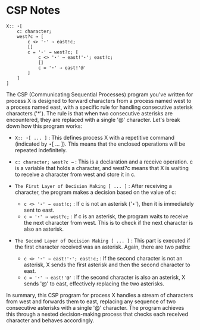 # CSP Notes

```
X:: ⋆[
    c: character;
    west?c → [
        c <> '⋆' → east!c; 
        []
        c = '⋆' → west?c; [
            c <> '⋆' → east!'⋆'; east!c; 
            []
            c = '⋆' → east!'@'
        ]
    ]
]
```

The CSP (Communicating Sequential Processes) program you've written for process X is designed to forward characters from a process named west to a process named east, with a specific rule for handling consecutive asterisk characters ('*'). The rule is that when two consecutive asterisks are encountered, they are replaced with a single '@' character. Let's break down how this program works:


- ``X:: ⋆[ ... ]`` : This defines process X with a repetitive command (indicated by ⋆[ ... ]). This means that the enclosed operations will be repeated indefinitely.

- ``c: character; west?c →`` : This is a declaration and a receive operation. c is a variable that holds a character, and west?c means that X is waiting to receive a character from west and store it in c.

- ``The First Layer of Decision Making [ ... ]`` : After receiving a character, the program makes a decision based on the value of c:

   - ``c <> '⋆' → east!c;`` : If c is not an asterisk ('⋆'), then it is immediately sent to east.
   - ``c = '⋆' → west?c;`` : If c is an asterisk, the program waits to receive the next character from west. This is to check if the next character is also an asterisk.

- ``The Second Layer of Decision Making [ ... ]`` : This part is executed if the first character received was an asterisk. Again, there are two paths:
   - ``c <> '⋆' → east!'⋆'; east!c;`` : If the second character is not an asterisk, X sends the first asterisk and then the second character to east.
   - ``c = '⋆' → east!'@'`` : If the second character is also an asterisk, X sends '@' to east, effectively replacing the two asterisks.


 In summary, this CSP program for process X handles a stream of characters from west and forwards them to east, replacing any sequence of two consecutive asterisks with a single '@' character. The program achieves this through a nested decision-making process that checks each received character and behaves accordingly.